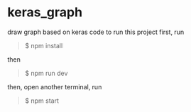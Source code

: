 # keras_graph
draw graph based on keras code
to run this project
first, run
> $ npm install

then
> $ npm run dev

then, open another terminal, run 
> $ npm start
